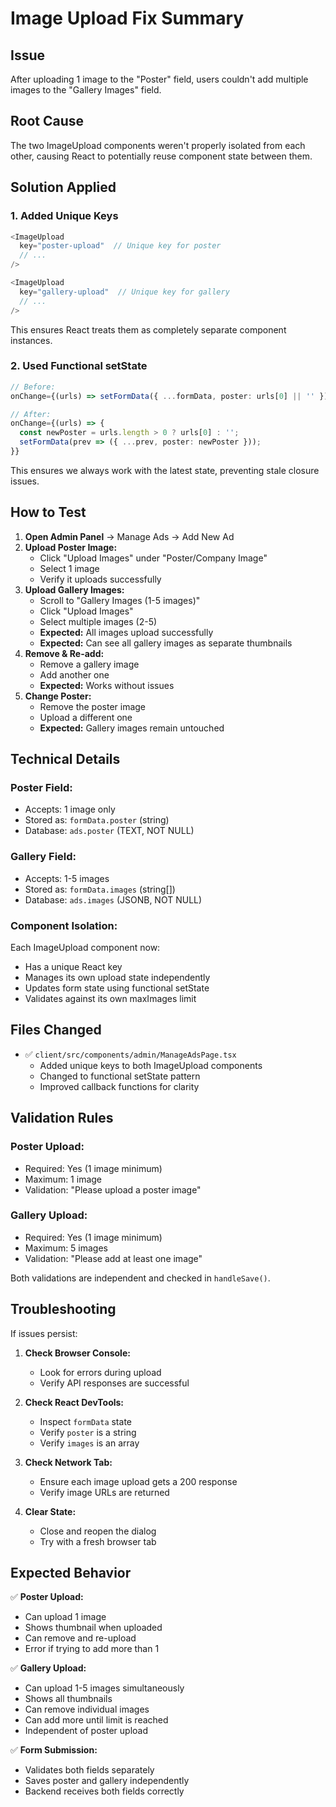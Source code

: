 # Image Upload Fix Summary

## Issue
After uploading 1 image to the "Poster" field, users couldn't add multiple images to the "Gallery Images" field.

## Root Cause
The two ImageUpload components weren't properly isolated from each other, causing React to potentially reuse component state between them.

## Solution Applied

### 1. Added Unique Keys
```typescript
<ImageUpload
  key="poster-upload"  // Unique key for poster
  // ...
/>

<ImageUpload
  key="gallery-upload"  // Unique key for gallery
  // ...
/>
```

This ensures React treats them as completely separate component instances.

### 2. Used Functional setState
```typescript
// Before:
onChange={(urls) => setFormData({ ...formData, poster: urls[0] || '' })}

// After:
onChange={(urls) => {
  const newPoster = urls.length > 0 ? urls[0] : '';
  setFormData(prev => ({ ...prev, poster: newPoster }));
}}
```

This ensures we always work with the latest state, preventing stale closure issues.

## How to Test

1. **Open Admin Panel** → Manage Ads → Add New Ad
2. **Upload Poster Image:**
   - Click "Upload Images" under "Poster/Company Image"
   - Select 1 image
   - Verify it uploads successfully
3. **Upload Gallery Images:**
   - Scroll to "Gallery Images (1-5 images)"
   - Click "Upload Images"
   - Select multiple images (2-5)
   - **Expected:** All images upload successfully
   - **Expected:** Can see all gallery images as separate thumbnails
4. **Remove & Re-add:**
   - Remove a gallery image
   - Add another one
   - **Expected:** Works without issues
5. **Change Poster:**
   - Remove the poster image
   - Upload a different one
   - **Expected:** Gallery images remain untouched

## Technical Details

### Poster Field:
- Accepts: 1 image only
- Stored as: `formData.poster` (string)
- Database: `ads.poster` (TEXT, NOT NULL)

### Gallery Field:
- Accepts: 1-5 images
- Stored as: `formData.images` (string[])
- Database: `ads.images` (JSONB, NOT NULL)

### Component Isolation:
Each ImageUpload component now:
- Has a unique React key
- Manages its own upload state independently
- Updates form state using functional setState
- Validates against its own maxImages limit

## Files Changed
- ✅ `client/src/components/admin/ManageAdsPage.tsx`
  - Added unique keys to both ImageUpload components
  - Changed to functional setState pattern
  - Improved callback functions for clarity

## Validation Rules

### Poster Upload:
- Required: Yes (1 image minimum)
- Maximum: 1 image
- Validation: "Please upload a poster image"

### Gallery Upload:
- Required: Yes (1 image minimum)
- Maximum: 5 images
- Validation: "Please add at least one image"

Both validations are independent and checked in `handleSave()`.

## Troubleshooting

If issues persist:

1. **Check Browser Console:**
   - Look for errors during upload
   - Verify API responses are successful

2. **Check React DevTools:**
   - Inspect `formData` state
   - Verify `poster` is a string
   - Verify `images` is an array

3. **Check Network Tab:**
   - Ensure each image upload gets a 200 response
   - Verify image URLs are returned

4. **Clear State:**
   - Close and reopen the dialog
   - Try with a fresh browser tab

## Expected Behavior

✅ **Poster Upload:**
- Can upload 1 image
- Shows thumbnail when uploaded
- Can remove and re-upload
- Error if trying to add more than 1

✅ **Gallery Upload:**
- Can upload 1-5 images simultaneously
- Shows all thumbnails
- Can remove individual images
- Can add more until limit is reached
- Independent of poster upload

✅ **Form Submission:**
- Validates both fields separately
- Saves poster and gallery independently
- Backend receives both fields correctly
